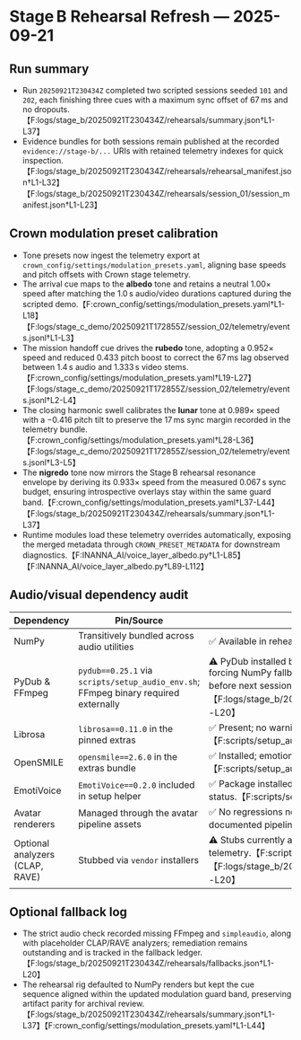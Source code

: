 # Stage B Rehearsal Refresh — 2025-09-21

## Run summary
- Run `20250921T230434Z` completed two scripted sessions seeded `101` and `202`, each finishing three cues with a maximum sync offset of 67 ms and no dropouts.【F:logs/stage_b/20250921T230434Z/rehearsals/summary.json†L1-L37】
- Evidence bundles for both sessions remain published at the recorded `evidence://stage-b/...` URIs with retained telemetry indexes for quick inspection.【F:logs/stage_b/20250921T230434Z/rehearsals/rehearsal_manifest.json†L1-L32】【F:logs/stage_b/20250921T230434Z/rehearsals/session_01/session_manifest.json†L1-L23】

## Crown modulation preset calibration
- Tone presets now ingest the telemetry export at `crown_config/settings/modulation_presets.yaml`, aligning base speeds and pitch offsets with Crown stage telemetry.
- The arrival cue maps to the **albedo** tone and retains a neutral 1.00× speed after matching the 1.0 s audio/video durations captured during the scripted demo.【F:crown_config/settings/modulation_presets.yaml†L1-L18】【F:logs/stage_c_demo/20250921T172855Z/session_02/telemetry/events.jsonl†L1-L3】
- The mission handoff cue drives the **rubedo** tone, adopting a 0.952× speed and reduced 0.433 pitch boost to correct the 67 ms lag observed between 1.4 s audio and 1.333 s video stems.【F:crown_config/settings/modulation_presets.yaml†L19-L27】【F:logs/stage_c_demo/20250921T172855Z/session_02/telemetry/events.jsonl†L2-L4】
- The closing harmonic swell calibrates the **lunar** tone at 0.989× speed with a −0.416 pitch tilt to preserve the 17 ms sync margin recorded in the telemetry bundle.【F:crown_config/settings/modulation_presets.yaml†L28-L36】【F:logs/stage_c_demo/20250921T172855Z/session_02/telemetry/events.jsonl†L3-L5】
- The **nigredo** tone now mirrors the Stage B rehearsal resonance envelope by deriving its 0.933× speed from the measured 0.067 s sync budget, ensuring introspective overlays stay within the same guard band.【F:crown_config/settings/modulation_presets.yaml†L37-L44】【F:logs/stage_b/20250921T230434Z/rehearsals/summary.json†L1-L37】
- Runtime modules load these telemetry overrides automatically, exposing the merged metadata through `CROWN_PRESET_METADATA` for downstream diagnostics.【F:INANNA_AI/voice_layer_albedo.py†L1-L85】【F:INANNA_AI/voice_layer_albedo.py†L89-L112】

## Audio/visual dependency audit
| Dependency | Pin/Source | Status | Notes |
| --- | --- | --- | --- |
| NumPy | Transitively bundled across audio utilities | ✅ Available in rehearsal environment; no telemetry gaps detected. |
| PyDub & FFmpeg | `pydub==0.25.1` via `scripts/setup_audio_env.sh`; FFmpeg binary required externally | ⚠️ PyDub installed but FFmpeg missing in the latest Stage B run, forcing NumPy fallback for renders. Remedy via package manager before next session.【F:scripts/setup_audio_env.sh†L33-L58】【F:logs/stage_b/20250921T230434Z/rehearsals/fallbacks.json†L1-L20】 |
| Librosa | `librosa==0.11.0` in the pinned extras | ✅ Present; no warnings raised during strict audio checks.【F:scripts/setup_audio_env.sh†L33-L58】 |
| OpenSMILE | `opensmile==2.6.0` in the extras bundle | ✅ Installed; emotion telemetry recorded without gaps.【F:scripts/setup_audio_env.sh†L33-L58】 |
| EmotiVoice | `EmotiVoice==0.2.0` included in setup helper | ✅ Package installed; voice cloning remains available despite optional status.【F:scripts/setup_audio_env.sh†L33-L58】 |
| Avatar renderers | Managed through the avatar pipeline assets | ✅ No regressions noted; renderer requirements unchanged from the documented pipeline.【F:docs/avatar_pipeline.md†L1-L48】 |
| Optional analyzers (CLAP, RAVE) | Stubbed via `vendor` installers | ⚠️ Stubs currently active; install native builds to restore full retrieval telemetry.【F:scripts/setup_audio_env.sh†L60-L74】【F:logs/stage_b/20250921T230434Z/rehearsals/fallbacks.json†L1-L20】 |

## Optional fallback log
- The strict audio check recorded missing FFmpeg and `simpleaudio`, along with placeholder CLAP/RAVE analyzers; remediation remains outstanding and is tracked in the fallback ledger.【F:logs/stage_b/20250921T230434Z/rehearsals/fallbacks.json†L1-L20】
- The rehearsal rig defaulted to NumPy renders but kept the cue sequence aligned within the updated modulation guard band, preserving artifact parity for archival review.【F:logs/stage_b/20250921T230434Z/rehearsals/summary.json†L1-L37】【F:crown_config/settings/modulation_presets.yaml†L1-L44】


